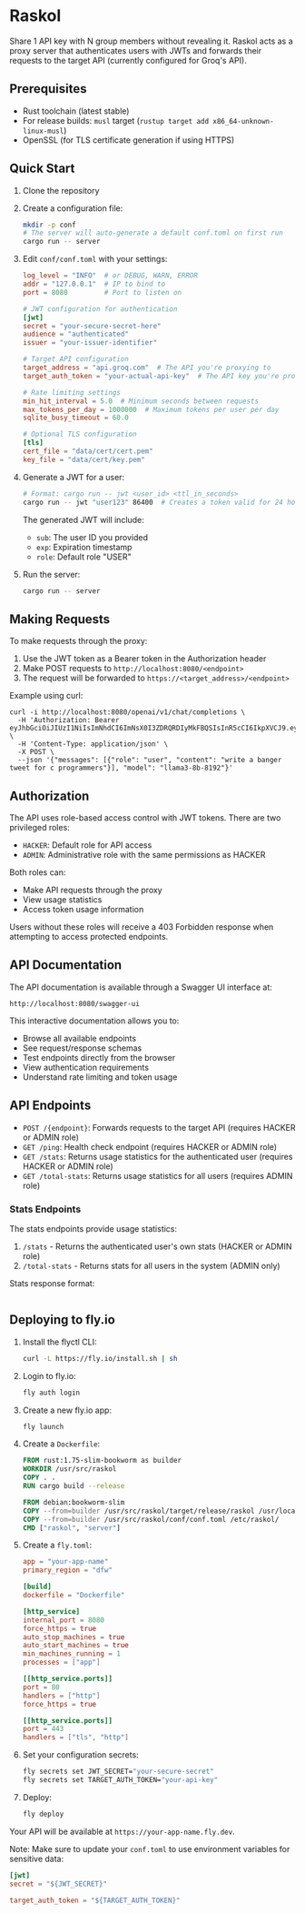 # Raskol

Share 1 API key with N group members without revealing it. Raskol acts as a proxy server that authenticates users with JWTs and forwards their requests to the target API (currently configured for Groq's API).

## Prerequisites

- Rust toolchain (latest stable)
- For release builds: `musl` target (`rustup target add x86_64-unknown-linux-musl`)
- OpenSSL (for TLS certificate generation if using HTTPS)

## Quick Start

1. Clone the repository
2. Create a configuration file:

   ```bash
   mkdir -p conf
   # The server will auto-generate a default conf.toml on first run
   cargo run -- server
   ```

3. Edit `conf/conf.toml` with your settings:

   ```toml
   log_level = "INFO"  # or DEBUG, WARN, ERROR
   addr = "127.0.0.1"  # IP to bind to
   port = 8080         # Port to listen on

   # JWT configuration for authentication
   [jwt]
   secret = "your-secure-secret-here"
   audience = "authenticated"
   issuer = "your-issuer-identifier"

   # Target API configuration
   target_address = "api.groq.com"  # The API you're proxying to
   target_auth_token = "your-actual-api-key"  # The API key you're protecting

   # Rate limiting settings
   min_hit_interval = 5.0  # Minimum seconds between requests
   max_tokens_per_day = 1000000  # Maximum tokens per user per day
   sqlite_busy_timeout = 60.0

   # Optional TLS configuration
   [tls]
   cert_file = "data/cert/cert.pem"
   key_file = "data/cert/key.pem"
   ```

4. Generate a JWT for a user:

   ```bash
   # Format: cargo run -- jwt <user_id> <ttl_in_seconds>
   cargo run -- jwt "user123" 86400  # Creates a token valid for 24 hours
   ```

   The generated JWT will include:

   - `sub`: The user ID you provided
   - `exp`: Expiration timestamp
   - `role`: Default role "USER"

5. Run the server:
   ```bash
   cargo run -- server
   ```

## Making Requests

To make requests through the proxy:

1. Use the JWT token as a Bearer token in the Authorization header
2. Make POST requests to `http://localhost:8080/<endpoint>`
3. The request will be forwarded to `https://<target_address>/<endpoint>`

Example using curl:

```
curl -i http://localhost:8080/openai/v1/chat/completions \
  -H 'Authorization: Bearer eyJhbGciOiJIUzI1NiIsImNhdCI6ImNsX0I3ZDRQRDIyMkFBQSIsInR5cCI6IkpXVCJ9.eyJhcHBfbWV0YWRhdGEiOnt9LCJhdWQiOiJhdXRoZW50aWNhdGVkIiwiZW1haWwiOiJjZGlya3M0K3Rlc3RAbWUuY29tIiwiZXhwIjoxNzM2ODgwNjUzLCJpYXQiOjE3MzYyODA2NTMsImlzcyI6Imh0dHBzOi8vYnJpZ2h0LWtpdHRlbi00MS5jbGVyay5hY2NvdW50cy5kZXYiLCJqdGkiOiIyNWQ3YTEwNDc2ZTUzNTkyM2E3OSIsIm5iZiI6MTczNjI4MDY0OCwicm9sZSI6IkhBQ0tFUiIsInN1YiI6InVzZXJfMnJKYTNxaW50TXU0Vm1lVEdIVlhXNVdqWGEzIiwidXNlcl9tZXRhZGF0YSI6e319.09TVUm3zFRYqjHJhtlknknVhOPtclDwUlK6X6MHTSwg' \
  -H 'Content-Type: application/json' \
  -X POST \
  --json '{"messages": [{"role": "user", "content": "write a banger tweet for c programmers"}], "model": "llama3-8b-8192"}'
```

## Authorization

The API uses role-based access control with JWT tokens. There are two privileged roles:

- `HACKER`: Default role for API access
- `ADMIN`: Administrative role with the same permissions as HACKER

Both roles can:

- Make API requests through the proxy
- View usage statistics
- Access token usage information

Users without these roles will receive a 403 Forbidden response when attempting to access protected endpoints.

## API Documentation

The API documentation is available through a Swagger UI interface at:

`http://localhost:8080/swagger-ui`

This interactive documentation allows you to:

- Browse all available endpoints
- See request/response schemas
- Test endpoints directly from the browser
- View authentication requirements
- Understand rate limiting and token usage

## API Endpoints

- `POST /{endpoint}`: Forwards requests to the target API (requires HACKER or ADMIN role)
- `GET /ping`: Health check endpoint (requires HACKER or ADMIN role)
- `GET /stats`: Returns usage statistics for the authenticated user (requires HACKER or ADMIN role)
- `GET /total-stats`: Returns usage statistics for all users (requires ADMIN role)

### Stats Endpoints

The stats endpoints provide usage statistics:

1. `/stats` - Returns the authenticated user's own stats (HACKER or ADMIN role)
2. `/total-stats` - Returns stats for all users in the system (ADMIN only)

Stats response format:

```

```

## Deploying to fly.io

1. Install the flyctl CLI:

   ```bash
   curl -L https://fly.io/install.sh | sh
   ```

2. Login to fly.io:

   ```bash
   fly auth login
   ```

3. Create a new fly.io app:

   ```bash
   fly launch
   ```

4. Create a `Dockerfile`:

   ```dockerfile
   FROM rust:1.75-slim-bookworm as builder
   WORKDIR /usr/src/raskol
   COPY . .
   RUN cargo build --release

   FROM debian:bookworm-slim
   COPY --from=builder /usr/src/raskol/target/release/raskol /usr/local/bin/
   COPY --from=builder /usr/src/raskol/conf/conf.toml /etc/raskol/
   CMD ["raskol", "server"]
   ```

5. Create a `fly.toml`:

   ```toml
   app = "your-app-name"
   primary_region = "dfw"

   [build]
   dockerfile = "Dockerfile"

   [http_service]
   internal_port = 8080
   force_https = true
   auto_stop_machines = true
   auto_start_machines = true
   min_machines_running = 1
   processes = ["app"]

   [[http_service.ports]]
   port = 80
   handlers = ["http"]
   force_https = true

   [[http_service.ports]]
   port = 443
   handlers = ["tls", "http"]
   ```

6. Set your configuration secrets:

   ```bash
   fly secrets set JWT_SECRET="your-secure-secret"
   fly secrets set TARGET_AUTH_TOKEN="your-api-key"
   ```

7. Deploy:
   ```bash
   fly deploy
   ```

Your API will be available at `https://your-app-name.fly.dev`.

Note: Make sure to update your `conf.toml` to use environment variables for sensitive data:

```toml
[jwt]
secret = "${JWT_SECRET}"

target_auth_token = "${TARGET_AUTH_TOKEN}"
```
